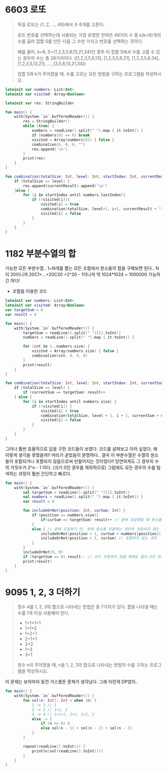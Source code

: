 # 6603 로또
<blockquote>
독일 로또는 {1, 2, ..., 49}에서 수 6개를 고른다.

로또 번호를 선택하는데 사용되는 가장 유명한 전략은 49가지 수 중 k(k>6)개의 수를 골라 집합 S를 만든 다음 그 수만 가지고 번호를 선택하는 것이다.

예를 들어, k=8, S={1,2,3,5,8,13,21,34}인 경우 이 집합 S에서 수를 고를 수 있는 경우의 수는 총 28가지이다. ([1,2,3,5,8,13], [1,2,3,5,8,21], [1,2,3,5,8,34], [1,2,3,5,13,21], ..., [3,5,8,13,21,34])

집합 S와 k가 주어졌을 때, 수를 고르는 모든 방법을 구하는 프로그램을 작성하시오.
</blockquote>

```kotlin
lateinit var numbers: List<Int>
lateinit var visited: Array<Boolean>

lateinit var res: StringBuilder

fun main() {
    with(System.`in`.bufferedReader()) {
        res = StringBuilder()
        while (true) {
            numbers = readLine().split(" ").map { it.toInt() }
            if (numbers[0] == 0) break
            visited = Array(numbers[0]) { false }
            combination(6, 0, 0, "")
            res.append('\n')
        }
        print(res)
    }
}

fun combination(totalSize: Int, level: Int, startIndex: Int, currentResult: String) {
    if (totalSize == level) {
        res.append(currentResult).append('\n')
    }else {
        for (i in startIndex until numbers.lastIndex){
            if (!visited[i]){
                visited[i] = true
                combination(totalSize, level+1, i+1, currentResult + "${numbers[i+1]} ")
                visited[i] = false
            }
        }
    }
}
```

# 1182 부분수열의 합

가능한 모든 부분수열.. 1~N개를 뽑는 모든 조합에서 원소들의 합을 구해보면 된다.. 
N이 20이니까 20C1+...+20C20 =2^20 - 1이니까 약 1024*1024 = 1000000 가능하긴 하다!

- 조합을 이용한 코드
```kotlin
lateinit var numbers: List<Int>
lateinit var visited: Array<Boolean>
var targetSum = 0
var result = 0

fun main() {
    with(System.`in`.bufferedReader()) {
        targetSum = readLine().split(" ")[1].toInt()
        numbers = readLine().split(" ").map { it.toInt() }

        for (cnt in 1..numbers.size) {
            visited = Array(numbers.size) { false }
            combination(cnt, 0, 0, 0)
        }
        print(result)
    }
}

fun combination(totalSize: Int, level: Int, startIndex: Int, currentSum: Int) {
    if (totalSize == level) {
        if (currentSum == targetSum) result++
    } else {
        for (i in startIndex until numbers.size) {
            if (!visited[i]) {
                visited[i] = true
                combination(totalSize, level + 1, i + 1, currentSum + numbers[i])
                visited[i] = false
            }
        }
    }
}
```

그러나 훨씬 효율적으로 답을 구한 코드들이 보였다. 코드를 살펴보고 아차 싶었다. 
왜 이렇게 생각을 못했을까!! 머리가 굳었음이 분명하다..
결국 이 부분수열은 수열의 원소들이 포함되거나 포함되지 않음으로써 만들어지는 것이었다!! 
당연하게도 그 경우의 수의 가짓수가 2^n - 1 이다. (크기 0인 경우를 제외하므로)
그럼에도 모든 경우의 수를 탐색하는 과정이 훨씬 간단하고 빠르다.

```kotlin
fun main() {
    with(System.`in`.bufferedReader()) {
        val targetSum = readLine().split(" ")[1].toInt()
        val numbers = readLine().split(" ").map { it.toInt() }
        var result = 0

        fun includeOrNot(position: Int, curSum: Int) {
            if (position == numbers.size){
                if(curSum == targetSum) result++ // 끝에 도달했을 때 원소들의 합이 찾는 합인 경우
            }
            else { // 끝에 도달하기 전, 현재 원소를 포함하는 경우와 포함하지 않는 경우를 탐색
                includeOrNot(position + 1, curSum + numbers[position]) // 포함하는 경우
                includeOrNot(position + 1, curSum) // 포함하지 않는 경우
            }
        }
        includeOrNot(0, 0)
        if (targetSum == 0) result-- // 모두 포함하지 않을 때에도 합이 0이 되므로 제거해줌
        print(result)
    }
}
```

# 9095 1, 2, 3 더하기

<blockquote>
정수 4를 1, 2, 3의 합으로 나타내는 방법은 총 7가지가 있다. 합을 나타낼 때는 수를 1개 이상 사용해야 한다.

- 1+1+1+1
- 1+1+2
- 1+2+1
- 2+1+1
- 2+2
- 1+3
- 3+1

정수 n이 주어졌을 때, n을 1, 2, 3의 합으로 나타내는 방법의 수를 구하는 프로그램을 작성하시오.
</blockquote>

이 문제는 보자마자 동전 거스름돈 문제가 생각났다. 그래 이런게 DP였지..

```kotlin
fun main() {
    with(System.`in`.bufferedReader()) {
        fun sol(n: Int): Int = when (n) {
            1 -> 1 // 1
            2 -> 2 // 1+1, 2
            3 -> 4 // 1+1+1, 2+1, 1+2, 3
            else -> {
                if (n <= 0) 0
                else sol(n - 1) + sol(n - 2) + sol(n - 3)
            }
        }

        repeat(readLine().toInt()) {
            println(sol(readLine().toInt()))
        }
    }
}
```
